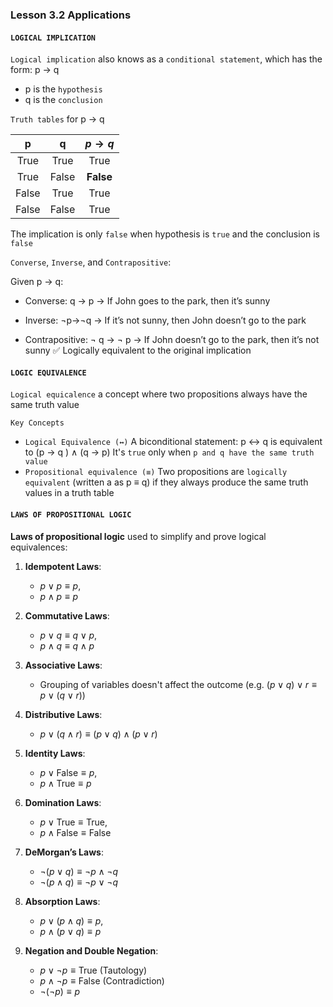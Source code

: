 ### Lesson 3.2 Applications

#### `LOGICAL IMPLICATION`

`Logical implication` also knows as a `conditional statement`, which has the form: p -> q

- p is the `hypothesis`
- q is the `conclusion`

`Truth tables` for p -> q

|   p   |   q   | $p \rightarrow q$ |
| :---: | :---: | :---------------: |
| True  | True  |       True        |
| True  | False |     **False**     |
| False | True  |       True        |
| False | False |       True        |

The implication is only `false` when hypothesis is `true` and the conclusion is `false`

`Converse`, `Inverse`, and `Contrapositive`:

Given p → q:

- Converse: q → p
  → If John goes to the park, then it’s sunny

- Inverse: ¬p→¬q
  → If it’s not sunny, then John doesn’t go to the park

- Contrapositive: ¬ q → ¬ p
  → If John doesn’t go to the park, then it’s not sunny
  ✅ Logically equivalent to the original implication

#### `LOGIC EQUIVALENCE`

`Logical equicalence` a concept where two propositions always have the same truth value

`Key Concepts`

- `Logical Equivalence (↔)`
  A biconditional statement:
  p ↔ q is equivalent to (p -> q ) ∧ (q -> p)
  It's `true` only when `p and q have the same truth value`
- `Propositional equivalence (≡)`
  Two propositions are `logically equivalent` (written a as p ≡ q) if they always produce the same truth values in a truth table

#### `LAWS OF PROPOSITIONAL LOGIC`

**Laws of propositional logic** used to simplify and prove logical equivalences:

1. **Idempotent Laws**:

   - $p \lor p \equiv p$,
   - $p \land p \equiv p$

2. **Commutative Laws**:

   - $p \lor q \equiv q \lor p$,
   - $p \land q \equiv q \land p$

3. **Associative Laws**:

   - Grouping of variables doesn't affect the outcome (e.g. $(p \lor q) \lor r \equiv p \lor (q \lor r)$)

4. **Distributive Laws**:

   - $p \lor (q \land r) \equiv (p \lor q) \land (p \lor r)$

5. **Identity Laws**:

   - $p \lor \text{False} \equiv p$,
   - $p \land \text{True} \equiv p$

6. **Domination Laws**:

   - $p \lor \text{True} \equiv \text{True}$,
   - $p \land \text{False} \equiv \text{False}$

7. **DeMorgan’s Laws**:

   - $\neg(p \lor q) \equiv \neg p \land \neg q$
   - $\neg(p \land q) \equiv \neg p \lor \neg q$

8. **Absorption Laws**:

   - $p \lor (p \land q) \equiv p$,
   - $p \land (p \lor q) \equiv p$

9. **Negation and Double Negation**:

   - $p \lor \neg p \equiv \text{True}$ (Tautology)
   - $p \land \neg p \equiv \text{False}$ (Contradiction)
   - $\neg(\neg p) \equiv p$
